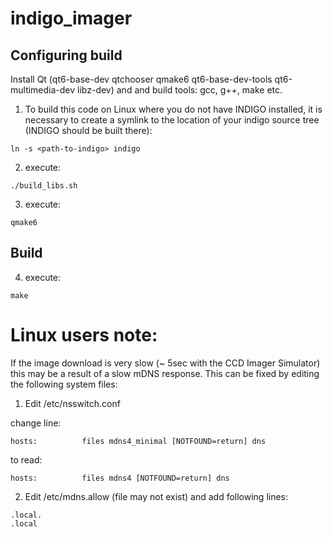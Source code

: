 # indigo_imager

## Configuring build
Install Qt (qt6-base-dev qtchooser qmake6 qt6-base-dev-tools qt6-multimedia-dev libz-dev) and and build tools: gcc, g++, make etc.

1. To build this code on Linux where you do not have INDIGO installed, it is necessary to create a symlink to the location of your indigo source tree (INDIGO should be built there):
```
ln -s <path-to-indigo> indigo
```
2. execute:
```
./build_libs.sh
```
3. execute:
```
qmake6
```

## Build
4. execute:
```
make
```

# Linux users note:
If the image download is very slow (~ 5sec with the CCD Imager Simulator) this may be a result of a slow mDNS response. This can be fixed by editing the following system files:

1. Edit /etc/nsswitch.conf

change line:
```
hosts:          files mdns4_minimal [NOTFOUND=return] dns
```
to read:
```
hosts:          files mdns4 [NOTFOUND=return] dns
```

2. Edit /etc/mdns.allow (file may not exist) and add following lines:
```
.local.
.local
```
